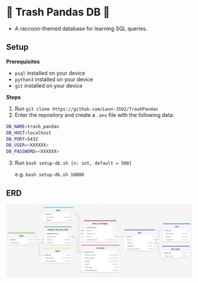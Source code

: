 # 🦝 Trash Pandas DB 🦝
- A raccoon-themed database for learning SQL queries.



## Setup
**Prerequisites**
- `psql` installed on your device
- `python3` installed on your device
- `git` installed on your device

**Steps**
1. Run `git clone https://github.com/Leon-JS02/TrashPandas`
2. Enter the repository and create a `.env` file with the following data:
```bash
DB_NAME=trash_pandas
DB_HOST=localhost
DB_PORT=5432
DB_USER=<XXXXXX>
DB_PASSWORD=<XXXXXX>
```
3. Run `bash setup-db.sh [n: int, default = 500]`

    e.g. `bash setup-db.sh 10000`

## ERD

![Trash Pandas ERD](erd.png)
